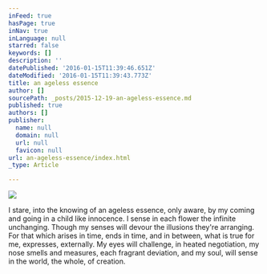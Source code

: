 ```yaml
---
inFeed: true
hasPage: true
inNav: true
inLanguage: null
starred: false
keywords: []
description: ''
datePublished: '2016-01-15T11:39:46.651Z'
dateModified: '2016-01-15T11:39:43.773Z'
title: an ageless essence
author: []
sourcePath: _posts/2015-12-19-an-ageless-essence.md
published: true
authors: []
publisher:
  name: null
  domain: null
  url: null
  favicon: null
url: an-ageless-essence/index.html
_type: Article

---
```

![](https://s3-us-west-2.amazonaws.com/the-grid-img/p/e604c94131f14b457843e531ca94af8b0b466de2.jpg)

I stare, into the knowing 
of an ageless essence,
only aware,
by my coming and going
in a child like innocence. 
I sense in each flower 
the infinite unchanging.
Though my senses will devour
the illusions they're arranging.
For that 
which arises in time,
ends in time,
and in between,
what is true for me,
expresses, externally.
My eyes 
will challenge,
in heated negotiation, 
my nose 
smells and measures,
each fragrant deviation,
and my soul, 
will sense in the world,
the whole,
of creation.
